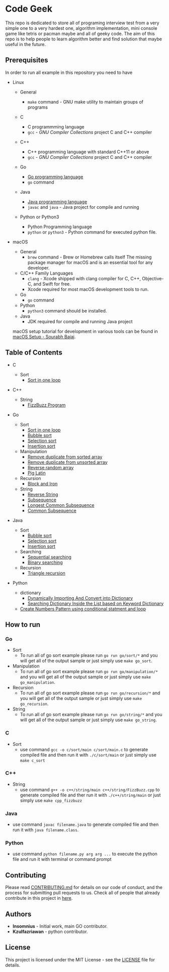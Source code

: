 # Code Geek

This repo is dedicated to store all of programing interview test from a very simple one to a very hardest one, algorithm implementation, mini console game like tetris or pacman maybe and all of geeky code. The aim of this repo is to help people to learn algorithm better and find solution that maybe useful in the future.

## Prerequisites

In order to run all example in this repository you need to have

- Linux

  - General
    - `make` command - GNU make utility to maintain groups of programs
  - C
    - C programmming language
    - `gcc` - _GNU Compiler Collections_ project C and C++ compiler
  - C++
    - C++ programming language with standard C++11 or above
    - `gcc` - _GNU Compiler Collections_ project C and C++ compiler
  - Go
    - [Go programming language](https://golang.org/doc/install)
    - `go` command
  - Java
    - [Java programming language](https://www.java.com/en/download/help/download_options.xml)
    - `javac` and `java` - Java project for compile and running

  - Python or Python3
    - Python Programming language
    - `python` or `python3` - Python command for executed python file.

- macOS

  - General
    - `brew` command - Brew or Homebrew calls itself The missing package manager for macOS and is an essential tool for any developer.
  - C/C++ Family Languages
    - `clang` - Xcode shipped with clang compiler for C, C++, Objective-C, and Swift for free.
    - Xcode required for most macOS development tools to run.
  - Go
    - `go` command
  - Python
    - `python3` command should be installed.
  - Java
    - JDK required for compile and running Java project

  macOS setup tutorial for development in various tools can be found in [macOS Setup - Sourabh Bajaj](http://sourabhbajaj.com/mac-setup/).

## Table of Contents

- C
  - Sort
    - [Sort in one loop](https://github.com/insomnius/programming-test-interview/blob/master/c/sort/sort-in-one-loop.c)
- C++
  - String
    - [FizzBuzz Program](/c++/string/FizzBuzz.cpp)
- Go

  - Sort
    - [Sort in one loop](https://github.com/insomnius/programming-test-interview/blob/master/go/sort/sort-in-one-loop.go)
    - [Bubble sort](https://github.com/insomnius/programming-test-interview/blob/master/go/sort/bubble-sort.go)
    - [Selection sort](https://github.com/insomnius/programming-test-interview/blob/master/go/sort/selection-sort.go)
    - [Insertion sort](https://github.com/insomnius/programming-test-interview/blob/master/go/sort/insertion-sort.go)
  - Manipulation
    - [Remove duplicate from sorted array](https://github.com/insomnius/programming-test-interview/blob/master/go/manipulation/remove_duplicate_from_sorted_array.go)
    - [Remove duplicate from unsorted array](https://github.com/insomnius/programming-test-interview/blob/master/go/manipulation/remove_duplicate_from_unsorted_array.go)
    - [Reverse random array](https://github.com/insomnius/programming-test-interview/blob/master/go/manipulation/reverse_random_array.go)
    - [Pig Latin](https://github.com/insomnius/programming-test-interview/blob/master/go/manipulation/pig_latin.go.go)
  - Recursion
    - [Block and Iron](https://github.com/insomnius/programming-test-interview/blob/master/go/recursion/block_and_iron.go)
  - String
    - [Reverse String](https://github.com/insomnius/programming-test-interview/blob/master/go/string/reverse_string.go)
    - [Subsequence](https://github.com/insomnius/programming-test-interview/blob/master/go/string/subsequence.go)
    - [Longest Common Subsequence](https://github.com/insomnius/programming-test-interview/blob/master/go/string/longest_common_subsequence.go)
    - [Common Subsequence](https://github.com/insomnius/programming-test-interview/blob/master/go/string/common_subsequence.go)

- Java

  - Sort
    - [Bubble sort](https://github.com/insomnius/programming-test-interview/blob/master/java/sort/BubbleSort.java)
    - [Selection sort](https://github.com/insomnius/programming-test-interview/blob/master/java/sort/SelectionSort.java)
    - [Insertion sort](https://github.com/insomnius/programming-test-interview/blob/master/java/sort/InsertionSort.java)
  - Searching
    - [Sequential searching](https://github.com/insomnius/programming-test-interview/blob/master/java/searching/SequentialSearching.java)
    - [Binary searching](https://github.com/insomnius/programming-test-interview/blob/master/java/searching/BinarySearching.java)
  - Recursion
    - [Triangle recursion](https://github.com/insomnius/programming-test-interview/blob/master/java/recursion/TriangleRecursion.java)

- Python
  - dictionary
    - [Dynamically Importing And Convert into Dictionary]()
    - [Searching Dictionary Inside the List based on Keyword Dictionary]()
  - [Create Numbers Pattern using conditional statment and loop](/python/logic/numberPattern.py)

## How to run

### Go

- Sort
  - To run all of go sort example please run `go run go/sort/*` and you will get all of the output sample or just simply use `make go_sort`.
- Manipulation
  - To run all of go sort example please run `go run go/manipulation/*` and you will get all of the output sample or just simply use `make go_manipulation`.
- Recursion
  - To run all of go sort example please run `go run go/recursion/*` and you will get all of the output sample or just simply use `make go_recursion`.
- String
  - To run all of go sort example please run `go run go/string/*` and you will get all of the output sample or just simply use `make go_string`.

### C

- Sort
  - use command `gcc -o c/sort/main c/sort/main.c` to generate compiled file and then run it with `./c/sort/main` or just simply use `make c_sort`

### C++

- String
  - use command `g++ -o c++/string/main c++/string/FizzBuzz.cpp` to generate compiled file and ther run it with `./c++/string/main` or just simply use `make cpp_fizzbuzz`

### Java

- use command `javac filename.java` to generate compiled file and then run it with `java filename.class`.

### Python

- use command `python filename.py arg arg ...` to execute the python file and run it with terminal or command prompt

## Contributing

Please read [CONTRIBUTING.md](https://github.com/insomnius/code-geek/blob/master/CONTRIBUTING.md) for details on our code of conduct, and the process for submitting pull requests to us. Check all of people that already contribute in this project in [here](https://github.com/insomnius/code-geek/blob/master/CONTRIBUTOR).

## Authors

- **Insomnius** - Initial work, main GO contributor.
- **Kzulfazriawan** - python contributor.

## License

This project is licensed under the MIT License - see the [LICENSE](https://github.com/insomnius/code-geek/blob/master/LICENSE) file for details.
